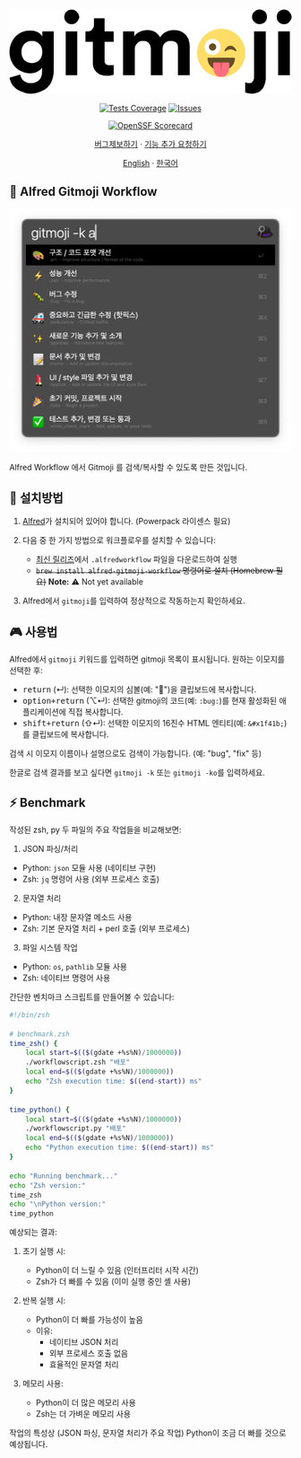 <div align="center">

  ![icon](./src/icon.svg)

  [![Tests Coverage](https://codecov.io/gh/eugenejeonme/alfred-gitmoji/branch/main/graph/badge.svg)](https://codecov.io/gh/eugenejeonme/alfred-gitmoji)
  [![Issues](https://img.shields.io/github/issues/eugenejeonme/alfred-gitmoji?color=0088ff)](https://github.com/eugenejeonme/alfred-gitmoji/issues)
  <!-- [![GitHub pull requests](https://img.shields.io/github/issues-pr/eugenejeonme/alfred-gitmoji?color=0088ff)](https://github.com/eugenejeonme/alfred-gitmoji/pulls) -->
  [![OpenSSF Scorecard](https://api.scorecard.dev/projects/github.com/eugenejeonme/alfred-gitmoji/badge)](https://scorecard.dev/viewer/?uri=github.com/eugenejeonme/alfred-gitmoji)

  [버그제보하기](https://github.com/eugenejeonme/alfred-gitmoji/issues/new?assignees=&labels=bug&projects=&template=bug_report.yml)
  · [기능 추가 요청하기](https://github.com/eugenejeonme/alfred-gitmoji/issues/new?assignees=&labels=enhancement&projects=&template=feature_request.yml)

  [English](https://github.com/eugenejeonme/alfred-gitmoji/blob/main/README.md)
  · [한국어](https://github.com/eugenejeonme/alfred-gitmoji/blob/main/README-ko.md)

</div>

## 📖 Alfred Gitmoji Workflow

![Alfred Gitmoji Thumbnail](./screenshots/thumbnail-ko.png)

Alfred Workflow 에서 Gitmoji 를 검색/복사할 수 있도록 만든 것입니다.

## 💾 설치방법

1. [Alfred](https://www.alfredapp.com/)가 설치되어 있어야 합니다. (Powerpack 라이센스 필요)

2. 다음 중 한 가지 방법으로 워크플로우를 설치할 수 있습니다:
   - [최신 릴리즈](https://github.com/[사용자명]/[저장소명]/releases/latest)에서 `.alfredworkflow` 파일을 다운로드하여 실행
   - ~~`brew install alfred-gitmoji-workflow` 명령어로 설치 (Homebrew 필요)~~ **Note:** ⚠️ Not yet available

3. Alfred에서 `gitmoji`를 입력하여 정상적으로 작동하는지 확인하세요.

## 🎮 사용법

Alfred에서 `gitmoji` 키워드를 입력하면 gitmoji 목록이 표시됩니다.
원하는 이모지를 선택한 후:

- <kbd>return</kbd> (↵): 선택한 이모지의 심볼(예: "🐛")을 클립보드에 복사합니다.
- <kbd>option+return</kbd> (⌥↵): 선택한 gitmoji의 코드(예: `:bug:`)를 현재 활성화된 애플리케이션에 직접 복사합니다.
- <kbd>shift+return</kbd> (⇧↵): 선택한 이모지의 16진수 HTML 엔티티(예: `&#x1f41b;`)를 클립보드에 복사합니다.

검색 시 이모지 이름이나 설명으로도 검색이 가능합니다. (예: "bug", "fix" 등)

한글로 검색 결과를 보고 싶다면 `gitmoji -k` 또는 `gitmoji -ko`를 입력하세요.

## ⚡️ Benchmark

작성된 zsh, py 두 파일의 주요 작업들을 비교해보면:

1. JSON 파싱/처리
- Python: `json` 모듈 사용 (네이티브 구현)
- Zsh: `jq` 명령어 사용 (외부 프로세스 호출)

2. 문자열 처리
- Python: 내장 문자열 메소드 사용
- Zsh: 기본 문자열 처리 + perl 호출 (외부 프로세스)

3. 파일 시스템 작업
- Python: `os`, `pathlib` 모듈 사용
- Zsh: 네이티브 명령어 사용

간단한 벤치마크 스크립트를 만들어볼 수 있습니다:

```zsh
#!/bin/zsh

# benchmark.zsh
time_zsh() {
    local start=$(($(gdate +%s%N)/1000000))
    ./workflowscript.zsh "배포"
    local end=$(($(gdate +%s%N)/1000000))
    echo "Zsh execution time: $((end-start)) ms"
}

time_python() {
    local start=$(($(gdate +%s%N)/1000000))
    ./workflowscript.py "배포"
    local end=$(($(gdate +%s%N)/1000000))
    echo "Python execution time: $((end-start)) ms"
}

echo "Running benchmark..."
echo "Zsh version:"
time_zsh
echo "\nPython version:"
time_python
```

예상되는 결과:
1. 초기 실행 시:
   - Python이 더 느릴 수 있음 (인터프리터 시작 시간)
   - Zsh가 더 빠를 수 있음 (이미 실행 중인 셸 사용)

2. 반복 실행 시:
   - Python이 더 빠를 가능성이 높음
   - 이유:
     - 네이티브 JSON 처리
     - 외부 프로세스 호출 없음
     - 효율적인 문자열 처리

3. 메모리 사용:
   - Python이 더 많은 메모리 사용
   - Zsh는 더 가벼운 메모리 사용

작업의 특성상 (JSON 파싱, 문자열 처리가 주요 작업) Python이 조금 더 빠를 것으로 예상됩니다.

